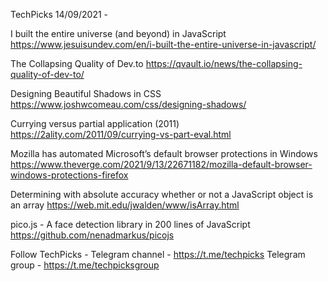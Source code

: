 TechPicks 14/09/2021 -

I built the entire universe (and beyond) in JavaScript
https://www.jesuisundev.com/en/i-built-the-entire-universe-in-javascript/

The Collapsing Quality of Dev.to
https://qvault.io/news/the-collapsing-quality-of-dev-to/

Designing Beautiful Shadows in CSS
https://www.joshwcomeau.com/css/designing-shadows/

Currying versus partial application (2011)
https://2ality.com/2011/09/currying-vs-part-eval.html

Mozilla has automated Microsoft’s default browser protections in Windows
https://www.theverge.com/2021/9/13/22671182/mozilla-default-browser-windows-protections-firefox

Determining with absolute accuracy whether or not a JavaScript object is an array
https://web.mit.edu/jwalden/www/isArray.html

pico.js - A face detection library in 200 lines of JavaScript
https://github.com/nenadmarkus/picojs

Follow TechPicks -
Telegram channel - https://t.me/techpicks
Telegram group - https://t.me/techpicksgroup